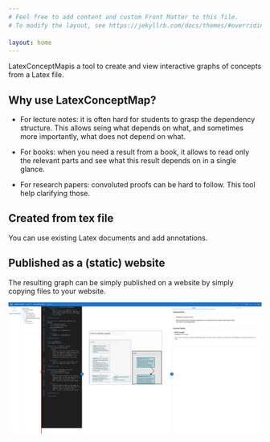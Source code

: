 ```yaml
---
# Feel free to add content and custom Front Matter to this file.
# To modify the layout, see https://jekyllrb.com/docs/themes/#overriding-theme-defaults

layout: home
---
```



LatexConceptMapis a tool to create and view interactive graphs of concepts from a Latex file.


## Why use LatexConceptMap?

* For lecture notes: it is often hard for students to grasp the dependency structure. This allows seing what depends on what, and sometimes more importantly, what does not depend on what.

* For books: when you need a result from a book, it allows to read only the relevant parts and see what this result depends on in a single glance.

* For research papers: convoluted proofs can be hard to follow. This tool help clarifying those.


## Created from tex file

You can use existing Latex documents and add annotations.

## Published as a (static) website

The resulting graph can be simply published on a website by simply copying files to your website.

![Editor](EditorBeta.png)